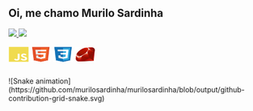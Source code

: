 ## Oi, me chamo Murilo Sardinha
 <div>
  <a href="https://github.com/murilosardinha">
    <img height="180em" src="https://github-readme-stats.vercel.app/api?username=murilosardinha&show_icons=true&theme=dracula&include_all_commits=true&count_private=true"/>
    <img height="180em" src="https://github-readme-stats.vercel.app/api/top-langs/?username=murilosardinha&layout=compact&langs_count=4&theme=dracula"/>
  </a>
</div>
<div style="display: inline_block">
  <br>
  <img align="center" alt="Murilo-Js" height="30" width="40" src="https://raw.githubusercontent.com/devicons/devicon/master/icons/javascript/javascript-plain.svg">
  <img align="center" alt="Murilo-HTML" height="30" width="40" src="https://raw.githubusercontent.com/devicons/devicon/master/icons/html5/html5-original.svg">
  <img align="center" alt="Murilo-CSS" height="30" width="40" src="https://raw.githubusercontent.com/devicons/devicon/master/icons/css3/css3-original.svg">
  <img align="center" alt="Murilo-Ruby" height="30" width="40" src="https://raw.githubusercontent.com/devicons/devicon/master/icons/ruby/ruby-original.svg">
</div>
  
  ##
 
<div> 
  ![Snake animation](https://github.com/murilosardinha/murilosardinha/blob/output/github-contribution-grid-snake.svg)
</div>
